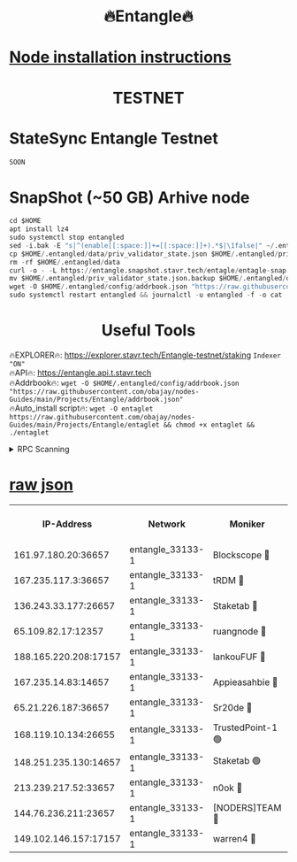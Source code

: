 <h1 align="center"> 🔥Entangle🔥</h1>

[Node installation instructions](https://github.com/obajay/nodes-Guides/tree/main/Projects/Entangle)
=

<h1 align="center"> TESTNET</h1>

# StateSync Entangle Testnet
```python
SOON
```
# SnapShot (~50 GB) Arhive node
```python
cd $HOME
apt install lz4
sudo systemctl stop entangled
sed -i.bak -E "s|^(enable[[:space:]]+=[[:space:]]+).*$|\1false|" ~/.entangled/config/config.toml
cp $HOME/.entangled/data/priv_validator_state.json $HOME/.entangled/priv_validator_state.json.backup
rm -rf $HOME/.entangled/data
curl -o - -L https://entangle.snapshot.stavr.tech/entagle/entagle-snap.tar.lz4 | lz4 -c -d - | tar -x -C $HOME/.entangled --strip-components 2
mv $HOME/.entangled/priv_validator_state.json.backup $HOME/.entangled/data/priv_validator_state.json
wget -O $HOME/.entangled/config/addrbook.json "https://raw.githubusercontent.com/obajay/nodes-Guides/main/Projects/Entangle/addrbook.json"
sudo systemctl restart entangled && journalctl -u entangled -f -o cat
```
 <h1 align="center"> Useful Tools</h1>
 
🔥EXPLORER🔥: https://explorer.stavr.tech/Entangle-testnet/staking        `Indexer "ON"` \
🔥API🔥:      https://entangle.api.t.stavr.tech \
🔥Addrbook🔥: ```wget -O $HOME/.entangled/config/addrbook.json "https://raw.githubusercontent.com/obajay/nodes-Guides/main/Projects/Entangle/addrbook.json"``` \
🔥Auto_install script🔥:  `wget -O entaglet https://raw.githubusercontent.com/obajay/nodes-Guides/main/Projects/Entangle/entaglet && chmod +x entaglet && ./entaglet`


<details>
<summary>RPC Scanning</summary>

<h2 align="center"> We scan nodes in real time every 4 hours. And we provide the final result of RPC endpoints.
We cannot influence the operation of these nodes in any way. </h2>


```python
If Voting Power is higher than 0 --> then the Node is a validator of the network and may be subject to attack and be a potential threat to the chain.
```
```python
We marked such validators with a red symbol
```

</details>

[raw json](https://rpc-check.entangt.stavr.tech/entangt/rpc-entangt-result.json)
=


<table><tr><th>IP-Address</th><th>Network</th><th>Moniker</th><th>Latest Block Height</th><th>Earliest Block Height</th><th>Catching Up</th><th>Tx Index</th><th>Voting Power</th><th>Scan Time</th></tr><tr><td>161.97.180.20:36657</td><td>entangle_33133-1</td><td>Blockscope 🔴</td><td>2387329</td><td>1</td><td>False</td><td>off</td><td>298598106471123</td><td>2024-02-27T18:12:23.413481970UTC</td></tr><tr><td>167.235.117.3:36657</td><td>entangle_33133-1</td><td>tRDM 🔴</td><td>2387333</td><td>1</td><td>False</td><td>on</td><td>203375172061372</td><td>2024-02-27T18:12:41.988116549UTC</td></tr><tr><td>136.243.33.177:26657</td><td>entangle_33133-1</td><td>Staketab 🔴</td><td>2387330</td><td>660001</td><td>False</td><td>on</td><td>158039934825407</td><td>2024-02-27T18:12:32.962691740UTC</td></tr><tr><td>65.109.82.17:12357</td><td>entangle_33133-1</td><td>ruangnode 🔴</td><td>2387329</td><td>1312001</td><td>False</td><td>off</td><td>531231133937675</td><td>2024-02-27T18:12:23.781845039UTC</td></tr><tr><td>188.165.220.208:17157</td><td>entangle_33133-1</td><td>lankouFUF 🔴</td><td>2387329</td><td>1910001</td><td>False</td><td>off</td><td>328002308612731</td><td>2024-02-27T18:12:24.046653487UTC</td></tr><tr><td>167.235.14.83:14657</td><td>entangle_33133-1</td><td>Appieasahbie 🔴</td><td>2387333</td><td>2042001</td><td>False</td><td>on</td><td>43259944892176304</td><td>2024-02-27T18:12:41.685206521UTC</td></tr><tr><td>65.21.226.187:36657</td><td>entangle_33133-1</td><td>Sr20de 🔴</td><td>2387329</td><td>2049001</td><td>False</td><td>off</td><td>58198224232282</td><td>2024-02-27T18:12:23.140688639UTC</td></tr><tr><td>168.119.10.134:26655</td><td>entangle_33133-1</td><td>TrustedPoint-1 🟢</td><td>2387333</td><td>2268001</td><td>False</td><td>off</td><td>0</td><td>2024-02-27T18:12:42.217260382UTC</td></tr><tr><td>148.251.235.130:14657</td><td>entangle_33133-1</td><td>Staketab 🟢</td><td>2387329</td><td>2272001</td><td>False</td><td>on</td><td>0</td><td>2024-02-27T18:12:22.795873290UTC</td></tr><tr><td>213.239.217.52:33657</td><td>entangle_33133-1</td><td>n0ok 🔴</td><td>2387331</td><td>2287331</td><td>False</td><td>off</td><td>46600431505076634</td><td>2024-02-27T18:12:37.317073606UTC</td></tr><tr><td>144.76.236.211:23657</td><td>entangle_33133-1</td><td>[NODERS]TEAM 🔴</td><td>2387330</td><td>2304001</td><td>False</td><td>off</td><td>26806967204965835</td><td>2024-02-27T18:12:30.715485686UTC</td></tr><tr><td>149.102.146.157:17157</td><td>entangle_33133-1</td><td>warren4 🔴</td><td>2387330</td><td>2327001</td><td>False</td><td>on</td><td>499374676152094</td><td>2024-02-27T18:12:30.471136205UTC</td></tr></table>
